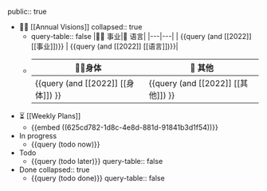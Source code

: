 public:: true

- 🏳‍🌈 [[Annual Visions]]
  collapsed:: true
	- query-table:: false
	  |👨‍🔧 事业|🧿 语言|
	  |---|---|
	  | {{query (and [[2022]] [[事业]])}} | {{query (and [[2022]] [[语言]])}}|
	- |🤸‍♂️身体|🎈 其他|
	  |---|---|
	  |{{query (and [[2022]] [[身体]])  }}|{{query (and [[2022]] [[其他]])  }}|
- ⏳ [[Weekly Plans]]
	- {{embed ((625cd782-1d8c-4e8d-881d-91841b3d1f54))}}
- In progress
	- {{query (todo now)}}
- Todo
	- {{query (todo later)}}
	  query-table:: false
- Done
  collapsed:: true
	- {{query (todo done)}}
	  query-table:: false